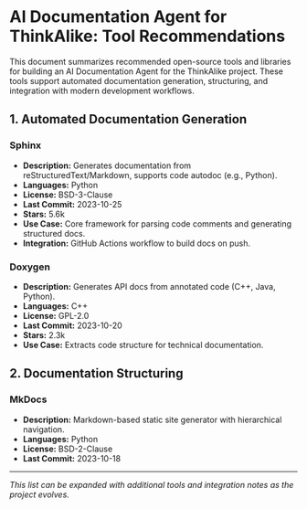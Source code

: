 # AI Documentation Agent for ThinkAlike: Tool Recommendations

This document summarizes recommended open-source tools and libraries for building an AI Documentation Agent for the ThinkAlike project. These tools support automated documentation generation, structuring, and integration with modern development workflows.

## 1. Automated Documentation Generation

### Sphinx
- **Description:** Generates documentation from reStructuredText/Markdown, supports code autodoc (e.g., Python).
- **Languages:** Python
- **License:** BSD-3-Clause
- **Last Commit:** 2023-10-25
- **Stars:** 5.6k
- **Use Case:** Core framework for parsing code comments and generating structured docs.
- **Integration:** GitHub Actions workflow to build docs on push.

### Doxygen
- **Description:** Generates API docs from annotated code (C++, Java, Python).
- **Languages:** C++
- **License:** GPL-2.0
- **Last Commit:** 2023-10-20
- **Stars:** 2.3k
- **Use Case:** Extracts code structure for technical documentation.

## 2. Documentation Structuring

### MkDocs
- **Description:** Markdown-based static site generator with hierarchical navigation.
- **Languages:** Python
- **License:** BSD-2-Clause
- **Last Commit:** 2023-10-18

---

*This list can be expanded with additional tools and integration notes as the project evolves.*
